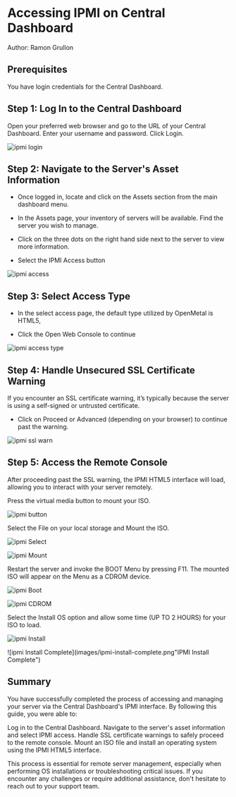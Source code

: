 # Accessing IPMI on Central Dashboard

Author: Ramon Grullon

## Prerequisites

You have login credentials for the Central Dashboard.

## Step 1: Log In to the Central Dashboard

Open your preferred web browser and go to the URL of your Central Dashboard.
Enter your username and password.
Click Login.

![ipmi login](images/ipmi-login.png "IPMI Login")

## Step 2: Navigate to the Server's Asset Information

- Once logged in, locate and click on the Assets section from the main dashboard
menu.

- In the Assets page, your inventory of servers will be available. Find the
server you wish to manage.

- Click on the three dots on the right hand side next to the server to view more
information.

- Select the IPMI Access button

![ipmi access](images/ipmi-access.png "IPMI Access")

## Step 3: Select Access Type

- In the select access page, the default type utilized by OpenMetal is HTML5,

- Click the Open Web Console to continue

![ipmi access type](images/ipmi-access-type.png "IPMI Access Type")

## Step 4: Handle Unsecured SSL Certificate Warning

If you encounter an SSL certificate warning, it’s typically because the server
is using a self-signed or untrusted certificate.

- Click on Proceed or Advanced (depending on your browser) to continue past the warning.

![ipmi ssl warn](images/ipmi-ssl-warn.png "IPMI SSL Warn")

## Step 5: Access the Remote Console

After proceeding past the SSL warning, the IPMI HTML5 interface will load,
allowing you to interact with your server remotely.

Press the virtual media button to mount your ISO.

![ipmi button](images/ipmi-media-button.png "IPMI Media Button")

Select the File on your local storage and Mount the ISO.

![ipmi Select](images/ipmi-select.png "IPMI Select")

![ipmi Mount](images/ipmi-mount.png "IPMI Mount")

Restart the server and invoke the BOOT Menu by pressing F11.
The mounted ISO will appear on the Menu as a CDROM device.

![ipmi Boot](images/ipmi-boot-menu.png "IPMI Boot")

![ipmi CDROM](images/ipmi-cdrom.png "IPMI CDROM")

Select the Install OS option and allow some time (UP TO 2 HOURS) for your ISO
to load.

![ipmi Install](images/ipmi-install.png "IPMI Install")

![ipmi Install Complete](images/ipmi-install-complete.png"IPMI Install Complete")

## Summary

You have successfully completed the process of accessing and managing your server
via the Central Dashboard's IPMI interface. By following this guide, you were
able to:

Log in to the Central Dashboard.
Navigate to the server's asset information and select IPMI access.
Handle SSL certificate warnings to safely proceed to the remote console.
Mount an ISO file and install an operating system using the IPMI HTML5 interface.

This process is essential for remote server management, especially when
performing OS installations or troubleshooting critical issues.
If you encounter any challenges or require additional assistance, don't hesitate
to reach out to your support team.
